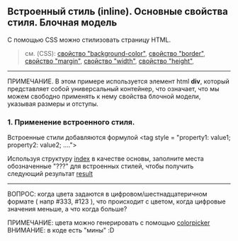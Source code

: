 ## Встроенный стиль (inline). Основные свойства стиля. Блочная модель

С помощью CSS можно стилизовать страницу HTML.

> см. (CSS):
[свойство "background-color"](http://htmlbook.ru/css/background-color),
[свойство "border"](http://htmlbook.ru/css/border),
[свойство "margin"](http://htmlbook.ru/css/margin),
[свойство "width"](http://htmlbook.ru/css/width),
[свойство "height"](http://htmlbook.ru/css/height),


---

ПРИМЕЧАНИЕ. В этом примере используется элемент html **div**, который представляет собой универсальный контейнер, что означает, что мы можем свободно применять к нему свойства блочной модели, указывая размеры и отступы.

### 1. Применение встроенного стиля.
Встроенные стили добавляются формулой &lt;tag style = "property1: value1; property2: value2; ...."&gt;

Используя структуру [index](./index.html) в качестве основы, заполните места обозначенные "???" для встроенных стилей, чтобы получить следующий результат
[result](./result.png)


---

ВОПРОС: когда цвета задаются в цифровом/шестнадцатеричном формате ( напр #333, #123 ), что происходит с цветом, когда цифровые значения меньше, а что когда больше?

ПРИМЕЧАНИЕ: цвета можно генерировать с помощью [colorpicker](https://www.w3schools.com/colors/colors_picker.asp)
ВНИМАНИЕ: в коде есть "мины" :D